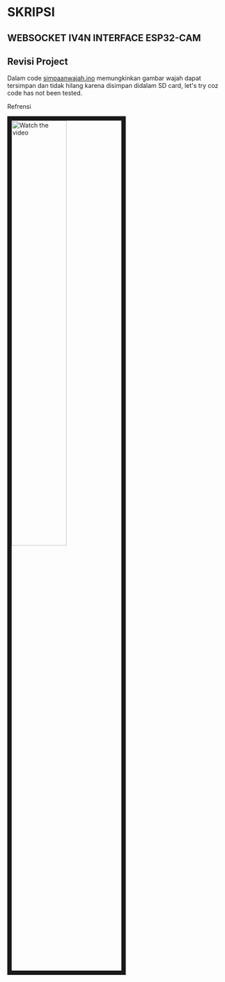# SKRIPSI
## WEBSOCKET IV4N INTERFACE ESP32-CAM
## Revisi Project

Dalam code [simpaanwajah.ino](https://github.com/Flash715/sKRIPSI/blob/main/simpanwajah.ino) memungkinkan gambar wajah dapat tersimpan dan tidak hilang
karena disimpan didalam SD card, let's try coz code has not been tested.

Refrensi

<a href="http://www.youtube.com/watch?feature=player_embedded&v=nTQUwghvy5Q" target="_blank">
 <img src="https://i3.ytimg.com/vi/BDQxH3KYNpc/maxresdefault.jpg" alt="Watch the video" width="50%" height="50%" border="10" />
</a>

